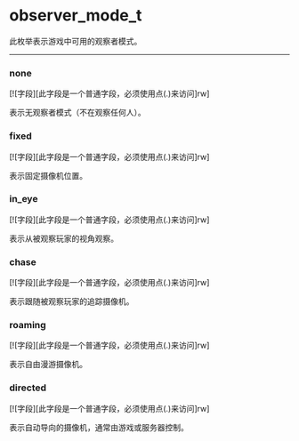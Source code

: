# observer_mode_t

此枚举表示游戏中可用的观察者模式。

_________________
### none

[![字段][此字段是一个普通字段，必须使用点(.)来访问]rw]

表示无观察者模式（不在观察任何人）。

### fixed

[![字段][此字段是一个普通字段，必须使用点(.)来访问]rw]

表示固定摄像机位置。

### in_eye

[![字段][此字段是一个普通字段，必须使用点(.)来访问]rw]

表示从被观察玩家的视角观察。

### chase

[![字段][此字段是一个普通字段，必须使用点(.)来访问]rw]

表示跟随被观察玩家的追踪摄像机。

### roaming

[![字段][此字段是一个普通字段，必须使用点(.)来访问]rw]

表示自由漫游摄像机。

### directed

[![字段][此字段是一个普通字段，必须使用点(.)来访问]rw]

表示自动导向的摄像机，通常由游戏或服务器控制。